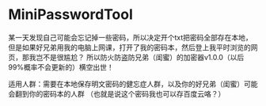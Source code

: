 # MiniPasswordTool

某一天发现自己可能会忘记掉一些密码，所以决定开个txt把密码全部存在本地，但是如果好兄弟用我的电脑上网课，打开了我的密码本，然后登上我平时浏览的网页，那我岂不是很尴尬？
所以防火防盗防兄弟（闺蜜）的加密器v1.0.0（以后99%概率不会更新的）横空出世！

适用人群：需要在本地保存明文密码的健忘症人群，以及你的好兄弟（闺蜜）可能会翻到你的密码本的人群
（也就是说这个密码我也可以存百度云咯？）
